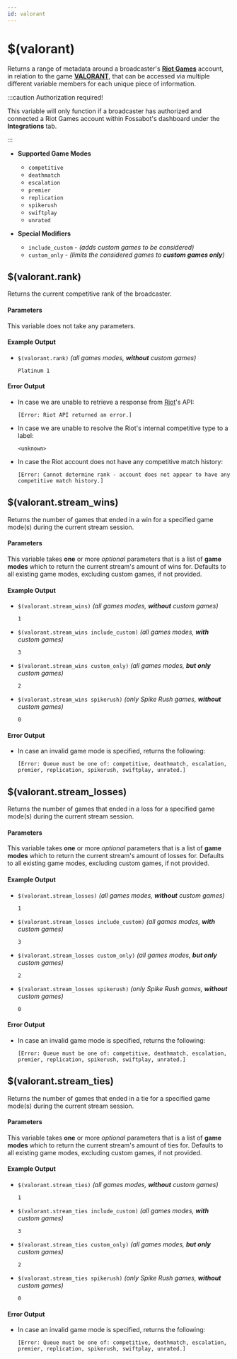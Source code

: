 ```yaml
---
id: valorant
---
```


# $(valorant)

Returns a range of metadata around a broadcaster's [**Riot Games**](https://www.riotgames.com/) account, in relation to the game [**VALORANT**](https://playvalorant.com/), that can be accessed via multiple different variable members for each unique piece of information.

:::caution Authorization required!

This variable will only function if a broadcaster has authorized and connected a Riot Games account within Fossabot's dashboard under the **Integrations** tab.

:::

* **Supported Game Modes**
  * `competitive`
  * `deathmatch`
  * `escalation`
  * `premier`
  * `replication`
  * `spikerush`
  * `swiftplay`
  * `unrated`

* **Special Modifiers**
  * `include_custom` - *(adds custom games to be considered)*
  * `custom_only` - *(limits the considered games to **custom games only**)*

## $(valorant.rank)

Returns the current competitive rank of the broadcaster.

#### Parameters

This variable does not take any parameters.

#### Example Output

* `$(valorant.rank)` *(all games modes, **without** custom games)*

    ```
    Platinum 1
    ```

#### Error Output

* In case we are unable to retrieve a response from [Riot](https://riotgames.com)'s API:

    ```
    [Error: Riot API returned an error.]
    ```

* In case we are unable to resolve the Riot's internal competitive type to a label:

    ```
    <unknown>
    ```

* In case the Riot account does not have any competitive match history:

    ```
    [Error: Cannot determine rank - account does not appear to have any competitive match history.]
    ```

## $(valorant.stream_wins)

Returns the number of games that ended in a win for a specified game mode(s) during the current stream session.

#### Parameters

This variable takes **one** or more *optional* parameters that is a list of **game modes** which to return the current stream's amount of wins for. Defaults to all existing game modes, excluding custom games, if not provided.

#### Example Output

* `$(valorant.stream_wins)` *(all games modes, **without** custom games)*

    ```
    1
    ```

* `$(valorant.stream_wins include_custom)` *(all games modes, **with** custom games)*

    ```
    3
    ```

* `$(valorant.stream_wins custom_only)` *(all games modes, **but only** custom games)*

    ```
    2
    ```

* `$(valorant.stream_wins spikerush)` *(only Spike Rush games, **without** custom games)*

    ```
    0
    ```

#### Error Output

* In case an invalid game mode is specified, returns the following:

    ```
    [Error: Queue must be one of: competitive, deathmatch, escalation, premier, replication, spikerush, swiftplay, unrated.]
    ```

## $(valorant.stream_losses)

Returns the number of games that ended in a loss for a specified game mode(s) during the current stream session.

#### Parameters

This variable takes **one** or more *optional* parameters that is a list of **game modes** which to return the current stream's amount of losses for. Defaults to all existing game modes, excluding custom games, if not provided.

#### Example Output

* `$(valorant.stream_losses)` *(all games modes, **without** custom games)*

    ```
    1
    ```

* `$(valorant.stream_losses include_custom)` *(all games modes, **with** custom games)*

    ```
    3
    ```

* `$(valorant.stream_losses custom_only)` *(all games modes, **but only** custom games)*

    ```
    2
    ```

* `$(valorant.stream_losses spikerush)` *(only Spike Rush games, **without** custom games)*

    ```
    0
    ```

#### Error Output

* In case an invalid game mode is specified, returns the following:

    ```
    [Error: Queue must be one of: competitive, deathmatch, escalation, premier, replication, spikerush, swiftplay, unrated.]
    ```

## $(valorant.stream_ties)

Returns the number of games that ended in a tie for a specified game mode(s) during the current stream session.

#### Parameters

This variable takes **one** or more *optional* parameters that is a list of **game modes** which to return the current stream's amount of ties for. Defaults to all existing game modes, excluding custom games, if not provided.

#### Example Output

* `$(valorant.stream_ties)` *(all games modes, **without** custom games)*

    ```
    1
    ```

* `$(valorant.stream_ties include_custom)` *(all games modes, **with** custom games)*

    ```
    3
    ```

* `$(valorant.stream_ties custom_only)` *(all games modes, **but only** custom games)*

    ```
    2
    ```

* `$(valorant.stream_ties spikerush)` *(only Spike Rush games, **without** custom games)*

    ```
    0
    ```

#### Error Output

* In case an invalid game mode is specified, returns the following:

    ```
    [Error: Queue must be one of: competitive, deathmatch, escalation, premier, replication, spikerush, swiftplay, unrated.]
    ```
